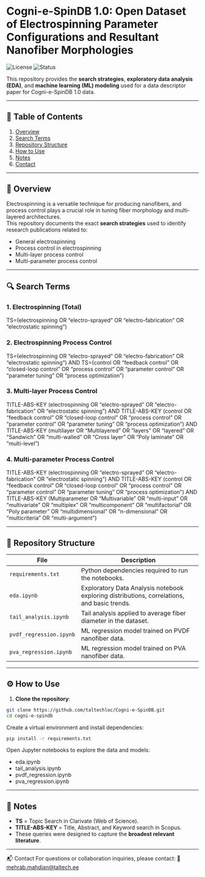 # Cogni-e-SpinDB 1.0: Open Dataset of Electrospinning Parameter Configurations and Resultant Nanofiber Morphologies

![License](https://img.shields.io/badge/license-MIT-green.svg)
![Status](https://img.shields.io/badge/status-in%20review-blue.svg)

This repository provides the **search strategies**, **exploratory data analysis (EDA)**, and **machine learning (ML) modeling** used for a data descriptor paper for Cogni-e-SpinDB 1.0 data.

---

## 📑 Table of Contents

1. [Overview](#overview)
2. [Search Terms](#search-terms)
3. [Repository Structure](#repository-structure)
4. [How to Use](#how-to-use)
5. [Notes](#notes)
6. [Contact](#contact)

---

## 📖 Overview

Electrospinning is a versatile technique for producing nanofibers, and process control plays a crucial role in tuning fiber morphology and multi-layered architectures.  
This repository documents the exact **search strategies** used to identify research publications related to:

- General electrospinning
- Process control in electrospinning
- Multi-layer process control
- Multi-parameter process control

---

## 🔍 Search Terms

### 1. Electrospinning (Total)

TS=(electrospinning OR “electro-sprayed” OR “electro-fabrication” OR “electrostatic spinning”)

### 2. Electrospinning Process Control

TS=(electrospinning OR “electro-sprayed” OR “electro-fabrication” OR “electrostatic spinning”)
AND TS=(control OR “feedback control” OR “closed-loop control” OR “process control”
OR “parameter control” OR “parameter tuning” OR “process optimization”)

### 3. Multi-layer Process Control

TITLE-ABS-KEY (electrospinning OR “electro-sprayed” OR “electro-fabrication” OR “electrostatic spinning”)
AND TITLE-ABS-KEY (control OR “feedback control” OR “closed-loop control” OR “process control”
OR “parameter control” OR “parameter tuning” OR “process optimization”)
AND TITLE-ABS-KEY (multilayer OR “Multilayered” OR “layers” OR “layered” OR “Sandwich”
OR “multi-walled” OR “Cross layer” OR “Poly laminate” OR “multi-level”)

### 4. Multi-parameter Process Control

TITLE-ABS-KEY (electrospinning OR “electro-sprayed” OR “electro-fabrication” OR “electrostatic spinning”)
AND TITLE-ABS-KEY (control OR “feedback control” OR “closed-loop control” OR “process control”
OR “parameter control” OR “parameter tuning” OR “process optimization”)
AND TITLE-ABS-KEY (Multiparameter OR “Multivariable” OR “multi-input” OR “multivariate” OR “multiplex”
OR “multicomponent” OR “multifactorial” OR “Poly parameter” OR “multidimensional”
OR “n-dimensional” OR “multicriteria” OR “multi-argument”)

---

## 📂 Repository Structure

| File                    | Description                                                                                 |
| ----------------------- | ------------------------------------------------------------------------------------------- |
| `requirements.txt`      | Python dependencies required to run the notebooks.                                          |
| `eda.ipynb`             | Exploratory Data Analysis notebook exploring distributions, correlations, and basic trends. |
| `tail_analysis.ipynb`   | Tail analysis applied to average fiber diameter in the dataset.                             |
| `pvdf_regression.ipynb` | ML regression model trained on PVDF nanofiber data.                                         |
| `pva_regression.ipynb`  | ML regression model trained on PVA nanofiber data.                                          |

---

## ⚙️ How to Use

1. **Clone the repository**:

```bash
git clone https://github.com/taltechloc/Cogni-e-SpinDB.git
cd cogni-e-spindb
```

Create a virtual environment and install dependencies:

```bash
pip install -r requirements.txt
```

Open Jupyter notebooks to explore the data and models:

- eda.ipynb
- tail_analysis.ipynb
- pvdf_regression.ipynb
- pva_regression.ipynb

---

## 📝 Notes

- **TS** = Topic Search in Clarivate (Web of Science).
- **TITLE-ABS-KEY** = Title, Abstract, and Keyword search in Scopus.
- These queries were designed to capture the **broadest relevant literature**.

---

📬 Contact
For questions or collaboration inquiries, please contact:
📧 mehrab.mahdian@taltech.ee
